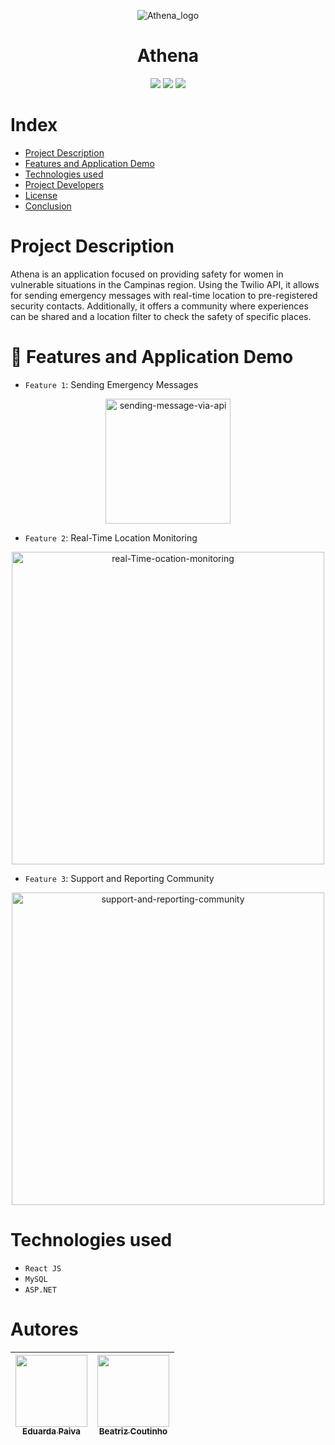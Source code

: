 <p align="center">
  <img src="https://github.com/PaivaEduarda/Athena/assets/114159027/5441f8c6-f5df-410e-8625-555bbc6f07d4" alt="Athena_logo">
  <h1 align="center">Athena</h1>
</p>

<p align="center">
<img loading="lazy" src="http://img.shields.io/static/v1?label=Status&message=Finished&color=blue&style=for-the-badge"/>
<img loading="lazy" src="http://img.shields.io/static/v1?label=License&message=MIT&color=blue&style=for-the-badge"/>
<img loading="lazy" src="http://img.shields.io/static/v1?label=Release%20Date&message=June&color=blue&style=for-the-badge"/>
</p>

# Index 

* [Project Description](#project-description)
* [Features and Application Demo](#features-and-application-demon)
* [Technologies used](#technologies-used)
* [Project Developers](#project-developers)
* [License](#license)
* [Conclusion](#conclusion)

# Project Description
<p>
  Athena is an application focused on providing safety for women in vulnerable situations in the Campinas region. Using the Twilio API, it allows for sending emergency messages with real-time location to pre-registered security contacts. Additionally, it offers a community where experiences can be shared and a location filter to check the safety of specific places.
</p>

  # :hammer: Features and Application Demo
- `Feature 1`: Sending Emergency Messages
  
<p align="center">
  <img src="https://github.com/PaivaEduarda/Athena/assets/114159027/2e1f88d6-58c9-4dd4-b05b-79a64cb16e8a" alt="sending-message-via-api" width="200">
</p>

- `Feature 2`: Real-Time Location Monitoring

<p align="center">
  <img src="https://github.com/PaivaEduarda/Athena/assets/114159027/db9d133d-cea5-45ab-8dd4-db6bb05cab2d" alt="real-Time-ocation-monitoring" width="500">
</p>
  
- `Feature 3`: Support and Reporting Community

<p align="center">
  <img src="https://github.com/PaivaEduarda/Athena/assets/114159027/61852c30-8ee6-4423-aa34-50fa76a8cb23" alt="support-and-reporting-community" width="500">
</p>

# Technologies used
- `React JS`
- `MySQL`
- `ASP.NET`

# Autores

| [<img loading="lazy" src="https://avatars.githubusercontent.com/u/114159027?v=4" width=115><br><sub>Eduarda Paiva</sub>](https://github.com/PaivaEduarda) | [<img loading="lazy" src="https://avatars.githubusercontent.com/u/113611897?v=4" width=115><br><sub>Beatriz Coutinho</sub>](https://github.com/biaacoutinho) | 
| :---: | :---: |





